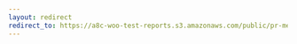 ```yaml
---
layout: redirect
redirect_to: https://a8c-woo-test-reports.s3.amazonaws.com/public/pr-merge/43518/api/index.html
---
```


